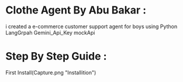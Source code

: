 # Clothe Agent By Abu Bakar :

i created a e-commerce customer support agent for boys using Python LangGrpah Gemini_Api_Key mockApi

# Step By Step Guide : 

First Install(Capture.png "Installition")
